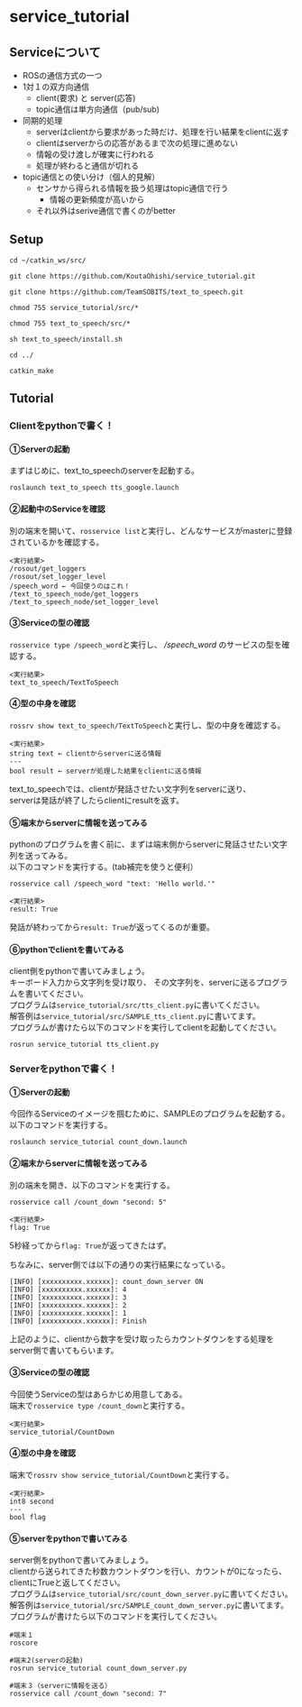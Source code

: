 # service_tutorial

## Serviceについて
- ROSの通信方式の一つ
- 1対１の双方向通信  
  - client(要求) と server(応答)
  - topic通信は単方向通信（pub/sub)
- 同期的処理
  - serverはclientから要求があった時だけ、処理を行い結果をclientに返す
  - clientはserverからの応答があるまで次の処理に進めない
  - 情報の受け渡しが確実に行われる
  - 処理が終わると通信が切れる
- topic通信との使い分け（個人的見解）
  - センサから得られる情報を扱う処理はtopic通信で行う
    - 情報の更新頻度が高いから
  - それ以外はserive通信で書くのがbetter

## Setup
```
cd ~/catkin_ws/src/

git clone https://github.com/KoutaOhishi/service_tutorial.git

git clone https://github.com/TeamSOBITS/text_to_speech.git

chmod 755 service_tutorial/src/*

chmod 755 text_to_speech/src/*

sh text_to_speech/install.sh

cd ../

catkin_make

```

## Tutorial
### Clientをpythonで書く！
#### ①Serverの起動
まずはじめに、text_to_speechのserverを起動する。
```
roslaunch text_to_speech tts_google.launch
```

#### ②起動中のServiceを確認
別の端末を開いて、`rosservice list`と実行し、どんなサービスがmasterに登録されているかを確認する。
```
<実行結果>
/rosout/get_loggers
/rosout/set_logger_level
/speech_word ← 今回使うのはこれ！
/text_to_speech_node/get_loggers
/text_to_speech_node/set_logger_level
```

#### ③Serviceの型の確認
`rosservice type /speech_word`と実行し、 */speech_word* のサービスの型を確認する。

```
<実行結果>
text_to_speech/TextToSpeech
```

#### ④型の中身を確認
`rossrv show text_to_speech/TextToSpeech`と実行し、型の中身を確認する。
```
<実行結果>
string text ← clientからserverに送る情報
---
bool result ← serverが処理した結果をclientに送る情報

```

text_to_speechでは、clientが発話させたい文字列をserverに送り、  
serverは発話が終了したらclientにresultを返す。

#### ⑤端末からserverに情報を送ってみる
pythonのプログラムを書く前に、まずは端末側からserverに発話させたい文字列を送ってみる。  
以下のコマンドを実行する。(tab補完を使うと便利）
```
rosservice call /speech_word "text: 'Hello world.'"

<実行結果>
result: True
```
発話が終わってから`result: True`が返ってくるのが重要。  

#### ⑥pythonでclientを書いてみる
client側をpythonで書いてみましょう。  
キーボード入力から文字列を受け取り、  その文字列を、serverに送るプログラムを書いてください。  
プログラムは`service_tutorial/src/tts_client.py`に書いてください。  
解答例は`service_tutorial/src/SAMPLE_tts_client.py`に書いてます。  
プログラムが書けたら以下のコマンドを実行してclientを起動してください。
```
rosrun service_tutorial tts_client.py
```


### Serverをpythonで書く！
#### ①Serverの起動
今回作るServiceのイメージを掴むために、SAMPLEのプログラムを起動する。  
以下のコマンドを実行する。  
```
roslaunch service_tutorial count_down.launch
```

#### ②端末からserverに情報を送ってみる
別の端末を開き、以下のコマンドを実行する。
```
rosservice call /count_down "second: 5"

<実行結果>
flag: True
```
5秒経ってから`flag: True`が返ってきたはず。  

ちなみに、server側では以下の通りの実行結果になっている。  
```
[INFO] [xxxxxxxxxx.xxxxxx]: count_down_server ON
[INFO] [xxxxxxxxxx.xxxxxx]: 4
[INFO] [xxxxxxxxxx.xxxxxx]: 3
[INFO] [xxxxxxxxxx.xxxxxx]: 2
[INFO] [xxxxxxxxxx.xxxxxx]: 1
[INFO] [xxxxxxxxxx.xxxxxx]: Finish
```
上記のように、clientから数字を受け取ったらカウントダウンをする処理をserver側で書いてもらいます。

#### ③Serviceの型の確認
今回使うServiceの型はあらかじめ用意してある。  
端末で`rosservice type /count_down`と実行する。  
```
<実行結果>
service_tutorial/CountDown
```

#### ④型の中身を確認
端末で`rossrv show service_tutorial/CountDown`と実行する。
```
<実行結果>
int8 second
---
bool flag

```

#### ⑤serverをpythonで書いてみる
server側をpythonで書いてみましょう。  
clientから送られてきた秒数カウントダウンを行い、カウントが0になったら、clientにTrueと返してください。  
プログラムは`service_tutorial/src/count_down_server.py`に書いてください。  
解答例は`service_tutorial/src/SAMPLE_count_down_server.py`に書いてます。  
プログラムが書けたら以下のコマンドを実行してください。
```
#端末１
roscore

#端末2(serverの起動)
rosrun service_tutorial count_down_server.py

#端末３（serverに情報を送る）
rosservice call /count_down "second: 7"
```
